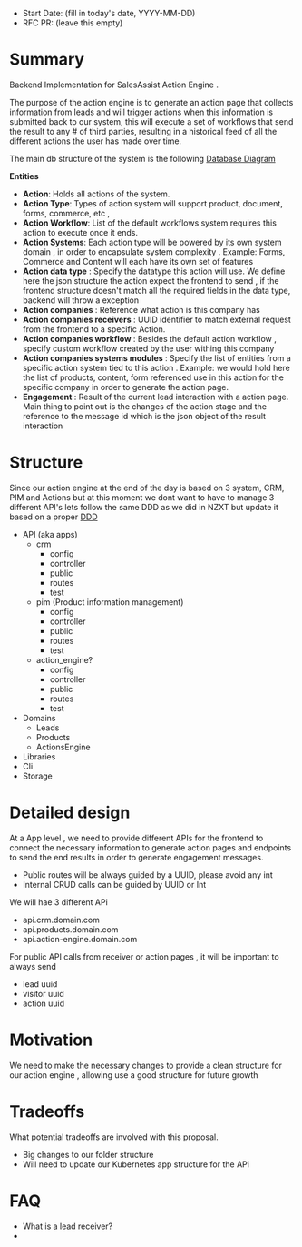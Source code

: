 - Start Date: (fill in today's date, YYYY-MM-DD)
- RFC PR: (leave this empty)

# Summary

Backend Implementation for SalesAssist Action Engine .

The purpose of the action engine is to generate an action page that collects information from leads and will trigger actions when this information is submitted back to our system, this will execute a set of workflows that send the result to any # of third parties, resulting in a historical feed of all the different actions the user has made over time.

The main db structure of the system is the following [Database Diagram](https://dbdiagram.io/d/60e7cf6b7e498c3bb3eecfee)

**Entities**
- **Action**: Holds all actions of the system.
- **Action Type**: Types of action system will support product, document, forms, commerce, etc , 
- **Action Workflow**: List of the default workflows system requires this action to execute once it ends.
- **Action Systems**: Each action type will be powered by its own system domain , in order to encapsulate system complexity . Example: Forms, Commerce and Content will each have its own set of features 
- **Action data type** : Specify the datatype this action will use. We define here the json structure the action expect the frontend to send , if the frontend structure doesn't match all the required fields in the data type, backend will throw a exception 
- **Action companies** : Reference what action is this company has
- **Action companies receivers** : UUID identifier to match external request from the frontend to a specific Action. 
- **Action companies workflow** : Besides the default action workflow , specify custom workflow created by the user withing this company
- **Action companies systems modules** : Specify the list of entities from a specific action system tied to this action . Example: we would hold here the list of products, content, form referenced use in this action for the specific company in order to generate the action page.
- **Engagement** : Result of the current lead interaction with a action page. Main thing to point out is the changes of the action stage and the reference to the message id which is the json object of the result interaction

# Structure

Since our action engine at the end of the day is based on 3 system, CRM, PIM and Actions but at this moment we dont want to have to manage 3 different API's lets follow the same DDD as we did in NZXT but update it based on a proper [DDD](https://stitcher.io/blog/laravel-beyond-crud-01-domain-oriented-laravel)

- API (aka apps)
  - crm
    - config
    - controller
    - public
    - routes
    - test
  - pim (Product information management)
    - config
    - controller
    - public
    - routes
    - test
  - action_engine?
    - config
    - controller
    - public
    - routes
    - test
- Domains
  - Leads
  - Products
  - ActionsEngine
- Libraries
- Cli
- Storage

# Detailed design

At a App level , we need to provide different APIs for the frontend to connect the necessary information to generate action pages and endpoints to send the end results in order to generate engagement messages.

- Public routes will be always guided by a UUID, please avoid any int 
- Internal CRUD calls can be guided by UUID or Int 

We will hae 3 different APi
- api.crm.domain.com
- api.products.domain.com
- api.action-engine.domain.com

For public API calls from receiver or action pages , it will be important to always send
- lead uuid
- visitor uuid
- action uuid

# Motivation

We need to make the necessary changes to provide a clean structure for our action engine , allowing use a good structure for future growth

# Tradeoffs

What potential tradeoffs are involved with this proposal.

- Big changes to our folder structure
- Will need to update our Kubernetes app structure for the APi

# FAQ

- What is a lead receiver? 
- 